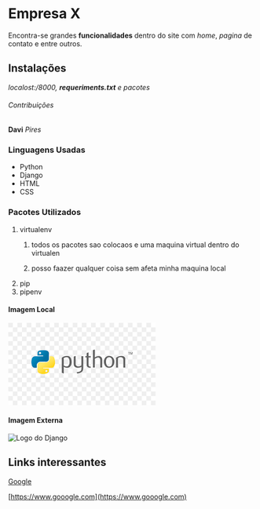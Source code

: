 # Empresa X

Encontra-se grandes **funcionalidades** dentro do site com *home*, *pagina* de contato e entre outros.

## Instalações

_localost:/8000, **requeriments.txt** e pacotes_

###### Contribuições 

__Davi__ _Pires_

### Linguagens Usadas

* Python
* Django
* HTML
* CSS

### Pacotes Utilizados

1. virtualenv
    1. todos os pacotes sao colocaos e uma maquina virtual dentro do virtualen

    2. posso faazer qualquer coisa sem afeta minha maquina local
2. pip
3. pipenv

#### Imagem Local

![Logo do Python](img/download.png)

#### Imagem Externa

![Logo do Django](https://pt.wikipedia.org/wiki/Ficheiro:Django_2.1_landing_page.png)

## Links interessantes

[Google](https://www.gooogle.com)

[https://www.gooogle.com](https://www.gooogle.com)
